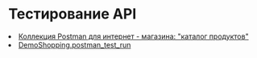 # Тестирование API
<div>
<li> <a href="https://www.postman.com/kiruxa-6353/my-workspace/environment/40797848-426ba7a1-923a-472e-bf4e-ce309f2b0a94">Коллекция Postman для интернет - магазина: "каталог продуктов"</a> </li>

<li> <a href="https://drive.google.com/file/d/1fBmiHS_XNqzrBXZWskAVxoR_XhJjaGR_/view?usp=drive_link">DemoShopping.postman_test_run</a> </li>


</div>